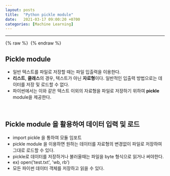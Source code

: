 ```yaml
---
layout: posts
title:  "Python pickle module"
date:   2021-03-17 09:00:20 +0700
categories: [Machine Learning]
---
```

<link rel = "stylesheet" href ="/static/css/bootstrap.min.css">


--------------------------


{% raw %} <img src="https://Kimjs11.github.io/img/What is Docker.png" alt=""> {% endraw %}

## Pickle module<br/>
* 일반 텍스트를 파일로 저장할 때는 파일 입출력을 이용한다. <br/>
* **리스트**, **클래스**의 경우, 텍스트가 아닌 **자료형**이다. 일반적인 입출력 방법으로는 데이터를 저장 및 로드할 수 없다.<br/>
* 파이썬에서는 이와 같은 텍스트 이외의 자료형을 파일로 저장하기 위하여 **pickle** module을 제공한다.<br/>
<br/>

## Pickle module 을 활용하여 데이터 입력 및 로드<br/>
* import pickle 을 통하여 모듈 임포트<br/>
* pickle module 을 이용하면 원하는 데이터를 자료형의 변경없이 파일로 저장하여 그대로 로드할 수 있다.<br/>
* pickle로 데이터를 저장하거나 불러올때는 파일을 byte 형식으로 읽거나 써야한다. <br/>
* ex) open('test.txt', 'wb, rb')<br/>
* 모든 파이썬 데이터 객체를 저장하고 읽을 수 있다.
